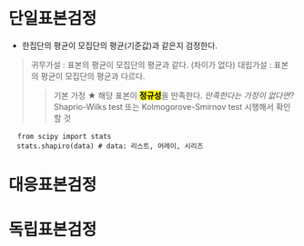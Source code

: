 단일표본검정 
===
* 한집단의 평균이 모집단의 평균(기준값)과 같은지 검정한다. 
> 귀무가설 : 표본의 평균이 모집단의 평균과 같다. (차이가 없다)
> 대립가설 : 표본의 평균이 모집단의 평균과 다르다.
> > 기본 가정 ★
> > 해당 표본이 <mark>**정규성**</mark>을 만족한다.
> > *만족한다는 가정이 없다면?*
> > Shaprio-Wilks test 또는 Kolmogorove-Smirnov test 시행해서 확인할 것
<pre> <code> from scipy import stats
  stats.shapiro(data) # data: 리스트, 어레이, 시리즈
</code></pre>

대응표본검정 
===

독립표본검정
===

